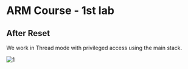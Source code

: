 # ARM Course - 1st lab
## After Reset
  We work in Thread mode with privileged access using the main stack.

![1](https://github.com/galal10/embedded_System_Online_Diploma/assets/67324703/f7cb767c-82bd-49ae-bfba-a4e48715159f)
